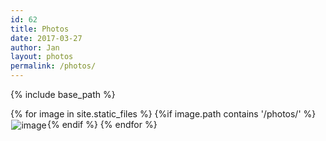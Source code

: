 ```yaml
---
id: 62
title: Photos
date: 2017-03-27
author: Jan
layout: photos
permalink: /photos/
---
```


{% include base_path %}

<div class="gridphotos">
{% for image in site.static_files %}
  {%if image.path contains '/photos/' %}
    <div class="gridphotos__item"><a href="{{ site.baseurl }}{{ image.path }}"><img src="{% thumbnail image.path 160x160< %}" alt="image" style="max-height: 160px; float: left; margin: 0.1em"/></a></div>
  {% endif %}
{% endfor %}
</div>
